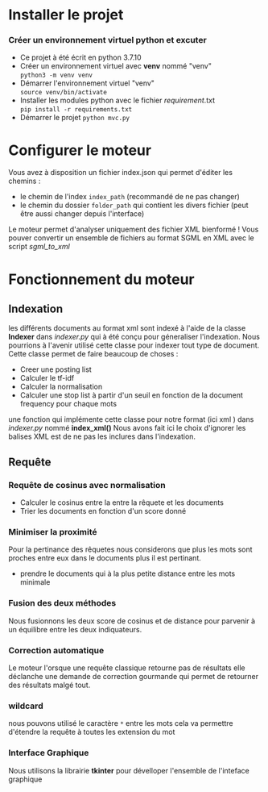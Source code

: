 # Installer le projet 
### Créer un environnement virtuel python et excuter 
- Ce projet à été écrit en python 3.7.10
- Créer un environnement virtuel avec **venv** nommé "venv"  
`python3 -m venv venv`
- Démarrer l'environnement virtuel "venv"  
`source venv/bin/activate`
- Installer les modules python avec le fichier _requirement_.txt  
`pip install -r requirements.txt`
- Démarrer le projet `python mvc.py`


# Configurer le moteur 
Vous avez à disposition un fichier index.json qui permet d'éditer les 
chemins :
- le chemin de l'index `index_path` (recommandé de ne pas changer)
- le chemin du dossier `folder_path`  qui contient les divers fichier (peut être aussi changer depuis l'interface)

Le moteur permet d'analyser uniquement des fichier XML bienformé !
Vous pouver convertir un ensemble de fichiers au format SGML en XML
avec le script *sgml_to_xml*

# Fonctionnement du moteur
##
## Indexation
les différents documents au format xml sont indexé à l'aide 
de la classe **Indexer** dans *indexer.py* qui à été conçu pour géneraliser l'indexation.
Nous pourrions à l'avenir utilisé cette classe pour indexer tout type de document.
Cette classe permet de faire beaucoup de choses :
- Creer une posting list 
- Calculer le tf-idf
- Calculer la normalisation
- Calculer une stop list à partir d'un seuil en fonction de la document frequency pour chaque mots


une fonction qui implémente cette classe pour notre format  (ici xml ) dans *indexer.py* nommé **index_xml()**
Nous avons fait ici le choix d'ignorer les balises XML est de ne pas les inclures dans l'indexation.
## Requête
### Requête de cosinus avec normalisation
- Calculer le cosinus entre la entre la rêquete et les documents
- Trier les documents en fonction d'un score donné 

### Minimiser la proximité
Pour la pertinance des rêquetes nous considerons que plus les mots sont proches entre eux dans le documents 
plus il est pertinant.
- prendre le documents qui à la plus petite distance entre les mots minimale

### Fusion des deux méthodes
Nous fusionnons les deux score de cosinus et de distance pour parvenir à un équilibre entre les deux indiquateurs.
### Correction automatique
Le moteur l'orsque une requête classique retourne pas de résultats elle déclanche une demande de correction
gourmande qui permet de retourner des résultats malgé tout.
### wildcard
nous pouvons utilisé le caractère `*` entre les mots cela va permettre d'étendre la requête à toutes les extension du mot
### Interface Graphique
Nous utilisons la librairie **tkinter** pour dévelloper l'ensemble de l'inteface graphique


